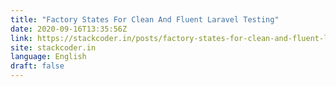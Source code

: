 ```yaml
---
title: "Factory States For Clean And Fluent Laravel Testing"
date: 2020-09-16T13:35:56Z
link: https://stackcoder.in/posts/factory-states-for-clean-and-fluent-laravel-testing?utm_medium=RSS&utm_source=news.12bit.vn
site: stackcoder.in
language: English
draft: false
---
```

